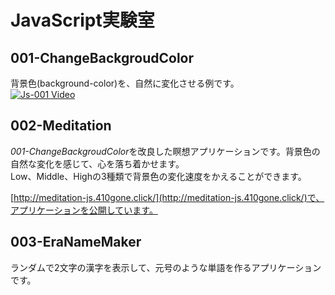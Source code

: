 # JavaScript実験室
## 001-ChangeBackgroudColor
背景色(background-color)を、自然に変化させる例です。  
[![Js-001 Video](https://img.youtube.com/vi/79iMaUdrA-s/0.jpg)](http://www.youtube.com/watch?v=79iMaUdrA-s)
## 002-Meditation
*001-ChangeBackgroudColor*を改良した瞑想アプリケーションです。背景色の自然な変化を感じて、心を落ち着かせます。  
Low、Middle、Highの3種類で背景色の変化速度をかえることができます。  
  
[http://meditation-js.410gone.click/](http://meditation-js.410gone.click/)で、アプリケーションを公開しています。
## 003-EraNameMaker
ランダムで2文字の漢字を表示して、元号のような単語を作るアプリケーションです。